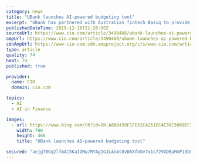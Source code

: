 ```yaml
---
category: news
title: "UBank launches AI-powered budgeting tool"
excerpt: "UBank has partnered with Australian fintech Basiq to provide a machine learning-powered budgeting tool that provides its 560,000 customers with spending insights across 40 categories. Basiq is an open banking startup that has built an aggregation platform for acquiring financial data. In October, Basiq announced the conclusion of a Series A ..."
publishedDateTime: 2019-12-16T21:28:00Z
sourceUrl: https://www.cio.com/article/3490408/ubank-launches-ai-powered-budgeting-tool.html
ampUrl: https://www.cio.com/article/3490408/ubank-launches-ai-powered-budgeting-tool.amp.html
cdnAmpUrl: https://www-cio-com.cdn.ampproject.org/c/s/www.cio.com/article/3490408/ubank-launches-ai-powered-budgeting-tool.amp.html
type: article
quality: 74
heat: 74
published: true

provider:
  name: CIO
  domain: cio.com

topics:
  - AI
  - AI in Finance

images:
  - url: https://www.bing.com/th?id=ON.A8B8439F1FE52CA251EC4C38C5669EF3
    width: 700
    height: 466
    title: "UBank launches AI-powered budgeting tool"

secured: "aejgTBGq2lfmAC5KaIZMw/MYAg1GJLAsmt8vD6XfUOv7o1s72VGDBpMmP13DO6dL1QTtIve9WASP4xUXXrXgzQ8CjzAJCJD+g2Q9aKqwxYjaQXj1d0hv1Op6GmBafiSLbPKqROZvr735y0ReUPzwRaWD9H48vrfjuI0w15tPPmGROgmdFEYzw46OG169p7sAJOACjZ3sT9PxGxPxuzPRlYvQAQVFonpWg5/25yFp8bLQQOynKodt+SXEQHhGPa7LRBPJoEkfneNxxaXZBAPPpA==;0Zltxi+l2cdnTQwugzhtCg=="
---
```


